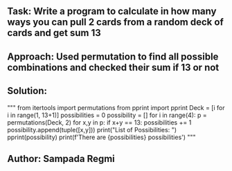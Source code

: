 ## Task: Write a program to calculate in how many ways you can pull 2 cards from a random deck of cards and get sum 13
## Approach: Used permutation to find all possible combinations and checked their sum if 13 or not
## Solution:
"""
from itertools import permutations
from pprint import pprint
Deck = [i for i in range(1, 13+1)]
possibilities = 0
possibility = []
for i in range(4):
    p = permutations(Deck, 2)
    for x,y in p:
        if x+y == 13:
            possibilities += 1
            possibility.append(tuple([x,y]))
print("List of Possibilities: ")
pprint(possibility)
print(f'There are {possibilities} possibilities')
"""
## Author: Sampada Regmi
